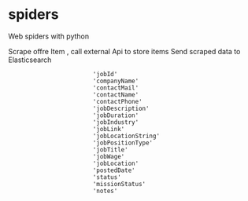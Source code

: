 # spiders
Web spiders with python 

Scrape offre Item ,  call external Api to store items
Send scraped data to Elasticsearch 

                            'jobId'
                            'companyName' 
                            'contactMail'
                            'contactName' 
                            'contactPhone'
                            'jobDescription'
                            'jobDuration'
                            'jobIndustry'
                            'jobLink'
                            'jobLocationString'
                            'jobPositionType'
                            'jobTitle'
                            'jobWage'
                            'jobLocation'
                            'postedDate'
                            'status'
                            'missionStatus'
                            'notes' 
